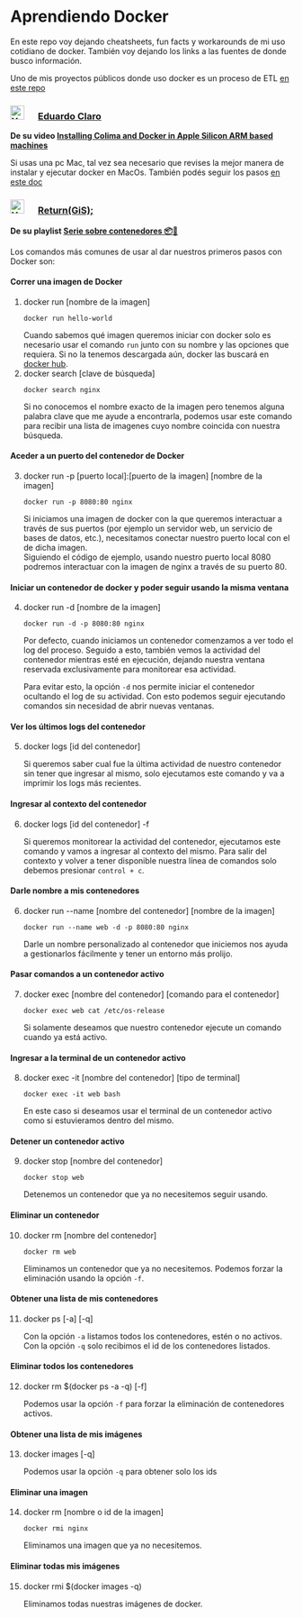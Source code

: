 # Aprendiendo Docker
En este repo voy dejando cheatsheets, fun facts y workarounds de mi uso cotidiano de docker. También voy dejando los links a las fuentes de donde busco información.

Uno de mis proyectos públicos donde uso docker es un proceso de ETL [en este repo](https://github.com/Jebushdd/postgres_etl)

### <img title="YouTube" alt="YouTube" src="https://img.shields.io/badge/YouTube-%23FF0000.svg?style=for-the-badge&logo=YouTube&logoColor=white" height="25" style="margin: 0 auto; margin-bottom: -7px;"> &emsp; [Eduardo Claro](https://www.youtube.com/@returngis)
**De su video [Installing Colima and Docker in Apple Silicon ARM based machines](https://www.youtube.com/watch?v=7zgNe1CRJl0)**

Si usas una pc Mac, tal vez sea necesario que revises la mejor manera de instalar y ejecutar docker en MacOs. También podés seguir los pasos [en este doc](./notes/install_docker_macos.md)

### <img title="YouTube" alt="YouTube" src="https://img.shields.io/badge/YouTube-%23FF0000.svg?style=for-the-badge&logo=YouTube&logoColor=white" height="25" style="margin: 0 auto; margin-bottom: -7px;"> &emsp;  [Return(GiS);](https://www.youtube.com/@returngis)
**De su playlist [Serie sobre contenedores 📦🐳](https://www.youtube.com/playlist?list=PLO9JpmNAsqM6PxlmKj6kfX-a8WwZJnwD9)**

Los comandos más comunes de usar al dar nuestros primeros pasos con Docker son:
#### Correr una imagen de Docker
1. docker run [nombre de la imagen]
    ```
    docker run hello-world
    ```
    Cuando sabemos qué imagen queremos iniciar con docker solo es necesario usar el comando `run` junto con su nombre y las opciones que requiera. Si no la tenemos descargada aún, docker las buscará en [docker hub](https://hub.docker.com/).
2. docker search [clave de búsqueda]
    ```
    docker search nginx
    ```
    Si no conocemos el nombre exacto de la imagen pero tenemos alguna palabra clave que me ayude a encontrarla, podemos usar este comando para recibir una lista de imagenes cuyo nombre coincida con nuestra búsqueda.

#### Aceder a un puerto del contenedor de Docker
3. docker run -p [puerto local]:[puerto de la imagen] [nombre de la imagen]
    ```
    docker run -p 8080:80 nginx
    ```
    Si iniciamos una imagen de docker con la que queremos interactuar a través de sus puertos (por ejemplo un servidor web, un servicio de bases de datos, etc.), necesitamos conectar nuestro puerto local con el de dicha imagen.  
    Siguiendo el código de ejemplo, usando nuestro puerto local 8080 podremos interactuar con la imagen de nginx a través de su puerto 80.

#### Iniciar un contenedor de docker y poder seguir usando la misma ventana
4. docker run -d [nombre de la imagen]
    ```
    docker run -d -p 8080:80 nginx
    ```
    Por defecto, cuando iniciamos un contenedor comenzamos a ver todo el log del proceso. Seguido a esto, también vemos la actividad del contenedor mientras esté en ejecución, dejando nuestra ventana reservada exclusivamente para monitorear esa actividad.  

    Para evitar esto, la opción `-d` nos permite iniciar el contenedor ocultando el log de su actividad. Con esto podemos seguir ejecutando comandos sin necesidad de abrir nuevas ventanas.

#### Ver los últimos logs del contenedor
5. docker logs [id del contenedor]
    
    Si queremos saber cual fue la última actividad de nuestro contenedor sin tener que ingresar al mismo, solo ejecutamos este comando y va a imprimir los logs más recientes.

#### Ingresar al contexto del contenedor
6. docker logs [id del contenedor] -f
    
    Si queremos monitorear la actividad del contenedor, ejecutamos este comando y vamos a ingresar al contexto del mismo. Para salir del contexto y volver a tener disponible nuestra línea de comandos solo debemos presionar `control + c`.
    
#### Darle nombre a mis contenedores
6. docker run --name [nombre del contenedor] [nombre de la imagen]
    ```
    docker run --name web -d -p 8080:80 nginx
    ```
    Darle un nombre personalizado al contenedor que iniciemos nos ayuda a gestionarlos fácilmente y tener un entorno más prolijo.
    
#### Pasar comandos a un contenedor activo
7. docker exec [nombre del contenedor] [comando para el contenedor]
    ```
    docker exec web cat /etc/os-release
    ```
    Si solamente deseamos que nuestro contenedor ejecute un comando cuando ya está activo.

#### Ingresar a la terminal de un contenedor activo
8. docker exec -it [nombre del contenedor] [tipo de terminal]
    ```
    docker exec -it web bash
    ```
    En este caso si deseamos usar el terminal de un contenedor activo como si estuvieramos dentro del mismo.

#### Detener un contenedor activo
9. docker stop [nombre del contenedor]
    ```
    docker stop web
    ```
    Detenemos un contenedor que ya no necesitemos seguir usando.

#### Eliminar un contenedor
10. docker rm [nombre del contenedor]
    ```
    docker rm web
    ```
    Eliminamos un contenedor que ya no necesitemos. Podemos forzar la eliminación usando la opción `-f`.
    
#### Obtener una lista de mis contenedores
11. docker ps [-a] [-q]
    
    Con la opción `-a` listamos todos los contenedores, estén o no activos.  
    Con la opción `-q` solo recibimos el id de los contenedores listados.
    
#### Eliminar todos los contenedores
12. docker rm $(docker ps -a -q) [-f]
    
    Podemos usar la opción `-f` para forzar la eliminación de contenedores activos.

#### Obtener una lista de mis imágenes
13. docker images [-q]
    
    Podemos usar la opción `-q` para obtener solo los ids
    
#### Eliminar una imagen
14. docker rm [nombre o id de la imagen]
    ```
    docker rmi nginx
    ```
    Eliminamos una imagen que ya no necesitemos. 
    
#### Eliminar todas mis imágenes
15. docker rmi $(docker images -q)
    
    Eliminamos todas nuestras imágenes de docker.
    